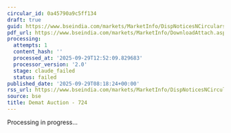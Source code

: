 ```yaml
---
circular_id: 0a45790a9c5ff134
draft: true
guid: https://www.bseindia.com/markets/MarketInfo/DispNoticesNCirculars.aspx?Noticeid={B1AF8F2E-814A-4F96-BD66-03D1AD417B8F}&noticeno=20250929-12&dt=09/29/2025&icount=12&totcount=48&flag=0
pdf_url: https://www.bseindia.com/markets/MarketInfo/DownloadAttach.aspx?id=20250929-12&attachedId=80e395b4-e5c3-4ad7-94b7-ee1f23119572
processing:
  attempts: 1
  content_hash: ''
  processed_at: '2025-09-29T12:52:09.829683'
  processor_version: '2.0'
  stage: claude_failed
  status: failed
published_date: '2025-09-29T08:18:24+00:00'
rss_url: https://www.bseindia.com/markets/MarketInfo/DispNoticesNCirculars.aspx?Noticeid={B1AF8F2E-814A-4F96-BD66-03D1AD417B8F}&noticeno=20250929-12&dt=09/29/2025&icount=12&totcount=48&flag=0
source: bse
title: Demat Auction - 724
---
```


Processing in progress...
